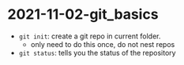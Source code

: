 # 2021-11-02-git_basics

- `git init`: create a git repo in current folder.
    - only need to do this once, do not nest repos
- `git status`: tells you the status of the repository

